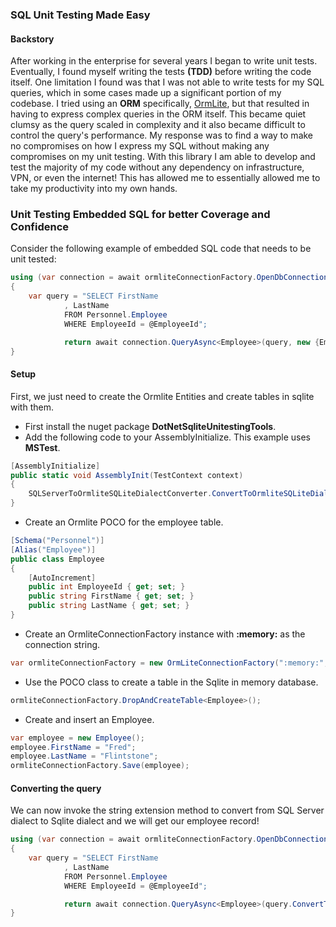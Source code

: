 ### SQL Unit Testing Made Easy

#### Backstory

After working in the enterprise for several years I began to write unit tests.  Eventually, I found myself writing 
the tests **(TDD)** before writing the code itself.  One limitation I found was that I was not able to write tests for my
SQL queries, which in some cases made up a significant portion of my codebase.  I tried using an **ORM** specifically, [OrmLite](https://ormlite.com/),
but that resulted in having to express complex queries in the ORM itself.  This became quiet clumsy as the query scaled in complexity and it also
became difficult to control the query's performance.  My response was to find a way to make no compromises on how I express my SQL without making
any compromises on my unit testing.  With this library I am able to develop and test the majority of my code without any dependency on infrastructure,
VPN, or even the internet!  This has allowed me to essentially allowed me to take my productivity into my own hands.

###  Unit Testing Embedded SQL for better Coverage and Confidence

Consider the following example of embedded SQL code that needs to be unit tested:

```csharp
using (var connection = await ormliteConnectionFactory.OpenDbConnectionAsync())
{
	var query = "SELECT FirstName
			, LastName
			FROM Personnel.Employee
			WHERE EmployeeId = @EmployeeId";

			return await connection.QueryAsync<Employee>(query, new {EmployeeId = employeeId});
}						
```

#### Setup

First, we just need to create the Ormlite Entities and create tables in sqlite with them.

* First install the nuget package **DotNetSqliteUnitestingTools**.
* Add the following code to your AssemblyInitialize.  This example uses **MSTest**.

```csharp
[AssemblyInitialize]
public static void AssemblyInit(TestContext context)
{
	SQLServerToOrmliteSQLiteDialectConverter.ConvertToOrmliteSQLiteDialect = true;
}
```

* Create an Ormlite POCO for the employee table.

```csharp
[Schema("Personnel")]
[Alias("Employee")]
public class Employee
{
	[AutoIncrement]
	public int EmployeeId { get; set; }
	public string FirstName { get; set; }
	public string LastName { get; set; }	
}
```

* Create an OrmliteConnectionFactory instance with **:memory:** as the connection string.

```csharp
var ormliteConnectionFactory = new OrmLiteConnectionFactory(":memory:", SqliteDialect.Provider));
```

* Use the POCO class to create a table in the Sqlite in memory database.

```csharp
ormliteConnectionFactory.DropAndCreateTable<Employee>();
```

* Create and insert an Employee.

```csharp
var employee = new Employee();
employee.FirstName = "Fred";
employee.LastName = "Flintstone";
ormliteConnectionFactory.Save(employee);
```

#### Converting the query

We can now invoke the string extension method to convert from SQL Server dialect to Sqlite dialect and we will get our employee record!

```csharp
using (var connection = await ormliteConnectionFactory.OpenDbConnectionAsync())
{
	var query = "SELECT FirstName
			, LastName
			FROM Personnel.Employee
			WHERE EmployeeId = @EmployeeId";

			return await connection.QueryAsync<Employee>(query.ConvertToOrmliteSQLiteDialect(), new {EmployeeId = employeeId});
}						
```